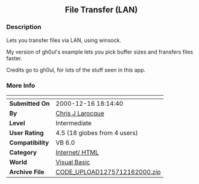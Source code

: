 ﻿<div align="center">

## File Transfer \(LAN\)


</div>

### Description

Lets you transfer files via LAN, using winsock.

My version of gh0ul's example lets you pick buffer sizes and fransfers files faster.

Credits go to gh0ul, for lots of the stuff seen in this app.
 
### More Info
 


<span>             |<span>
---                |---
**Submitted On**   |2000-12-16 18:14:40
**By**             |[Chris J Larocque](https://github.com/Planet-Source-Code/PSCIndex/blob/master/ByAuthor/chris-j-larocque.md)
**Level**          |Intermediate
**User Rating**    |4.5 (18 globes from 4 users)
**Compatibility**  |VB 6\.0
**Category**       |[Internet/ HTML](https://github.com/Planet-Source-Code/PSCIndex/blob/master/ByCategory/internet-html__1-34.md)
**World**          |[Visual Basic](https://github.com/Planet-Source-Code/PSCIndex/blob/master/ByWorld/visual-basic.md)
**Archive File**   |[CODE\_UPLOAD1275712162000\.zip](https://github.com/Planet-Source-Code/chris-j-larocque-file-transfer-lan__1-13650/archive/master.zip)








